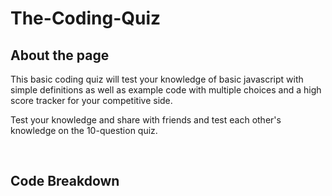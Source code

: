 # The-Coding-Quiz

## About the page
<p>This basic coding quiz will test your knowledge of basic javascript with simple definitions as well as example code with multiple choices and a high score tracker for your competitive side.</p>
<p>Test your knowledge and share with friends and test each other's knowledge on the 10-question quiz.</p>
<br>

## Code Breakdown
